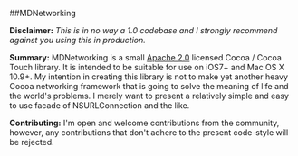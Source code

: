 ##MDNetworking

**Disclaimer:** *This is in no way a 1.0 codebase and I strongly recommend against you using this in production.*

**Summary:** MDNetworking is a small [Apache 2.0](http://apache.org/licenses/LICENSE-2.0.html) licensed Cocoa / Cocoa Touch library. It is intended to be suitable for use on iOS7+ and Mac OS X 10.9+. My intention in creating this library is not to make yet another heavy Cocoa networking framework that is going to solve the meaning of life and the world's problems. I merely want to present a relatively simple and easy to use facade of NSURLConnection and the like.  

**Contributing:** I'm open and welcome contributions from the community, however, any contributions that don't adhere to the present code-style will be rejected. 